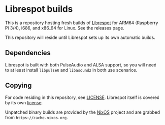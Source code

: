 # Librespot builds

This is a repository hosting fresh builds of
[Librespot](https://github.com/librespot-org/librespot) for ARM64 (Raspberry
Pi 3/4), i686, and x86_64 for Linux. See the releases page.

This repository will reside until Librespot sets up its own automatic builds.

## Dependencies

Librespot is built with both PulseAudio and ALSA support, so you will
need to at least install `libpulse0` and `libasound2` in both use scenarios.

## Copying

For code residing in this repository, see [LICENSE](LICENSE). Librespot
itself is covered by its own
[license](https://raw.githubusercontent.com/librespot-org/librespot/dev/LICENSE).

Unpatched binary builds are provided by the [NixOS](https://nixos.org) project
and are grabbed from `https://cache.nixos.org`.
